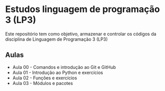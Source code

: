 # Estudos linguagem de programação 3 (LP3)

Este repositório tem como objetivo, armazenar e controlar os códigos da disciplina de Linguagem de Programação 3 (LP3)

## Aulas 
- Aula 00 - Comandos e introdução ao Git e GitHub
- Aula 01 - Introdução ao Python e exercícios
- Aula 02 - Funções e exercícios
- Aula 03 - Módulos e pacotes
  
